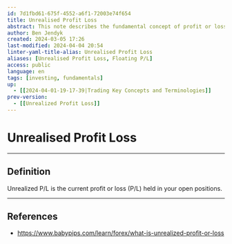 ```yaml
---
id: 7d1fbd61-675f-4552-a6f1-72003e74f654
title: Unrealised Profit Loss
abstract: This note describes the fundamental concept of profit or loss in open positions. How much money the asset is worth more or less since the time you bought.
author: Ben Jendyk
created: 2024-03-05 17:26
last-modified: 2024-04-04 20:54
linter-yaml-title-alias: Unrealised Profit Loss
aliases: [Unrealised Profit Loss, Floating P/L]
access: public
language: en
tags: [investing, fundamentals] 
up:
  - [[2024-04-01-19-17-39|Trading Key Concepts and Terminologies]]
prev-version:
  - [[Unrealized Profit Loss]]
---
```


# Unrealised Profit Loss

--- 

## Definition

Unrealized P/L is the current profit or loss (P/L) held in your open positions.

--- 

## References

- <https://www.babypips.com/learn/forex/what-is-unrealized-profit-or-loss>
